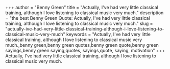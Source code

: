 +++
author = "Benny Green"
title = "Actually, I've had very little classical training, although I love listening to classical music very much."
description = "the best Benny Green Quote: Actually, I've had very little classical training, although I love listening to classical music very much."
slug = "actually-ive-had-very-little-classical-training-although-i-love-listening-to-classical-music-very-much"
keywords = "Actually, I've had very little classical training, although I love listening to classical music very much.,benny green,benny green quotes,benny green quote,benny green sayings,benny green saying,quotes, sayings,quote, saying, motivation"
+++
Actually, I've had very little classical training, although I love listening to classical music very much.
